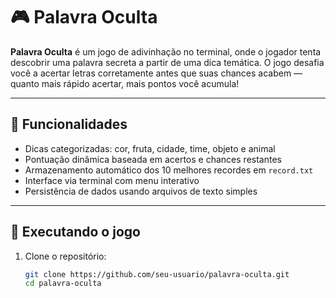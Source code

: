 # 🎮 Palavra Oculta

**Palavra Oculta** é um jogo de adivinhação no terminal, onde o jogador tenta descobrir uma palavra secreta a partir de uma dica temática. O jogo desafia você a acertar letras corretamente antes que suas chances acabem — quanto mais rápido acertar, mais pontos você acumula!

---

## 🧩 Funcionalidades

- Dicas categorizadas: cor, fruta, cidade, time, objeto e animal
- Pontuação dinâmica baseada em acertos e chances restantes
- Armazenamento automático dos 10 melhores recordes em `record.txt`
- Interface via terminal com menu interativo
- Persistência de dados usando arquivos de texto simples

---

## 🚀 Executando o jogo

1. Clone o repositório:
   ```bash
   git clone https://github.com/seu-usuario/palavra-oculta.git
   cd palavra-oculta